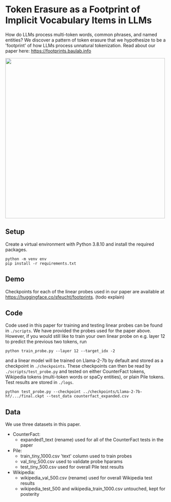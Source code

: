 # Token Erasure as a Footprint of Implicit Vocabulary Items in LLMs
How do LLMs process multi-token words, common phrases, and named entities? We discover a pattern of token erasure that we hypothesize to be a 'footprint' of how LLMs process unnatural tokenization. Read about our paper here: https://footprints.baulab.info

<img src="https://github.com/sfeucht/footprints/assets/56804258/78d7d86b-81e7-4818-8521-0c05e05934f2" width="500" />

## Setup
Create a virtual environment with Python 3.8.10 and install the required packages.
```
python -m venv env
pip install -r requirements.txt
```

## Demo
Checkpoints for each of the linear probes used in our paper are available at https://huggingface.co/sfeucht/footprints. (todo explain)

## Code
Code used in this paper for training and testing linear probes can be found in `./scripts`. We have provided the probes used for the paper above. However, if you would still like to train your own linear probe on e.g. layer 12 to predict the previous two tokens, run
```
python train_probe.py --layer 12 --target_idx -2 
```
and a linear model will be trained on Llama-2-7b by default and stored as a checkpoint in `./checkpoints`. These checkpoints can then be read by `./scripts/test_probe.py` and tested on either CounterFact tokens, Wikipedia tokens (multi-token words or spaCy entities), or plain Pile tokens. Test results are stored in `./logs`. 
```
python test_probe.py --checkpoint ../checkpoints/Llama-2-7b-hf/.../final.ckpt --test_data counterfact_expanded.csv
```

## Data
We use three datasets in this paper. 

- CounterFact:
    - expanded1_text (rename) used for all of the CounterFact tests in the paper
- Pile:
    - train_tiny_1000.csv 'text' column used to train probes
    - val_tiny_500.csv used to validate probe hparams
    - test_tiny_500.csv used for overall Pile test results
- Wikipedia:
    - wikipedia_val_500.csv (rename) used for overall Wikipedia test results
    - wikipedia_test_500 and wikipedia_train_1000.csv untouched, kept for posterity

